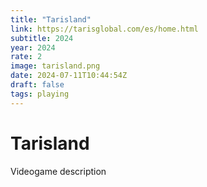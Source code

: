 ```yaml
---
title: "Tarisland"
link: https://tarisglobal.com/es/home.html
subtitle: 2024
year: 2024
rate: 2
image: tarisland.png
date: 2024-07-11T10:44:54Z
draft: false
tags: playing
---
```


# Tarisland

Videogame description